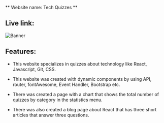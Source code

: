 ** Website name: Tech Quizzes **
## Live link: 
![Banner](https://tech-online-quizzes.netlify.app/)

## Features:
+ This website specializes in quizzes about technology like React, Javascript, Git, CSS.

+ This website was created with dynamic components by using API, router, fontAwesome, Event Handler, Bootstrap etc.

+ There was created a page with a chart that shows the total number of quizzes by category in the statistics menu.

+ There was also created a blog page about React that has three short articles that answer three questions.


 

























